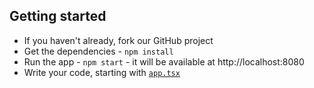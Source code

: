 ## Getting started

* If you haven't already, fork our GitHub project
* Get the dependencies - `npm install`
* Run the app - `npm start` - it will be available at http://localhost:8080
* Write your code, starting with [`app.tsx`](./src/app.tsx)

